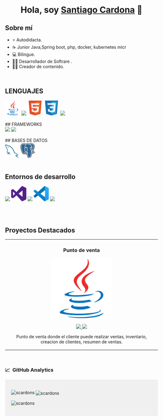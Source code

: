 <div align="center">
<h1 align="center">Hola, soy <a href="https://www.linkedin.com/in/santiago-cardona-1a27511a1/">Santiago Cardona</a> 👋</h1>
</div>
<!--<img src="https://blogger.googleusercontent.com/img/b/R29vZ2xl/AVvXsEiaSZkqosu7r5tyX6aB_zcmXkZtVZJE24gssX0E-jo3pVGx-Xr1JIZBRVAf8q5Jp2OqIoaUV4bQO7kkUgKJ9ga3UjGy7YszDjlCQy6JEKYDFKwzQl8Elgh59mdgUC1Ne9OUivdyOjYJU8h8rwjA5g7AQ_jB8aKvXJQpPjIDe1_PsD2wVbNlnPj4_EDOXRU/s16000/Banner%20para%20Linkedin%20Analista%20Sistemas%20Moderno%20Negro.gif"/>-->
    

 

## Sobre mí

- ⭐ Autodidacta. 
- ☕ Junior Java,Spring boot, php, docker, kubernetes micr
- 💻 Bilingue.
- 🧑‍🎓 Desarrollador de Softrare .
- 🧑‍🏫 Creador de contenido.
<br>

## LENGUAJES

<div>
    <img width='50px'src='https://raw.githubusercontent.com/devicons/devicon/1119b9f84c0290e0f0b38982099a2bd027a48bf1/icons/java/java-original.svg'>
    <img width='60px'src='https://upload.wikimedia.org/wikipedia/commons/2/27/PHP-logo.svg'>
    <img width='50px' src='https://raw.githubusercontent.com/devicons/devicon/1119b9f84c0290e0f0b38982099a2bd027a48bf1/icons/html5/html5-original.svg'>
    <img width='50px' src='https://raw.githubusercontent.com/devicons/devicon/1119b9f84c0290e0f0b38982099a2bd027a48bf1/icons/css3/css3-original.svg'>
    <img width='50px' src='https://upload.wikimedia.org/wikipedia/commons/9/99/Unofficial_JavaScript_logo_2.svg'>
</div>

<br/>
## FRAMEWORKS

<div>
    <img width='45px' src='https://upload.wikimedia.org/wikipedia/commons/7/79/Spring_Boot.svg'>
    <img width='45px' src='https://upload.wikimedia.org/wikipedia/commons/9/9a/Laravel.svg'>
      
</div>

<br/>
## BASES DE DATOS

<div>
    <img width='45px' src='https://raw.githubusercontent.com/devicons/devicon/1119b9f84c0290e0f0b38982099a2bd027a48bf1/icons/mysql/mysql-original.svg'>
    <img width='50px' src='https://raw.githubusercontent.com/devicons/devicon/1119b9f84c0290e0f0b38982099a2bd027a48bf1/icons/postgresql/postgresql-original.svg'>
      
</div>

<br/>

## Entornos de desarrollo

<div>
    <img width='45px' src='https://i.imgur.com/HTBvJLU.png'>
    <img width='50px' src='https://raw.githubusercontent.com/devicons/devicon/1119b9f84c0290e0f0b38982099a2bd027a48bf1/icons/visualstudio/visualstudio-plain.svg'>
    <img width='50px'src='https://blogger.googleusercontent.com/img/b/R29vZ2xl/AVvXsEjoN-q3XQxWfwYaWXNnotYly3DheMkQ_7w65ktNJK3GoBWzhyHKXWft2wzqCKkrqr7jXmIZ186e0e9aVS0t2CyTD7GfyGfsfxX7OQrmqoT4Bdm3WQP3_q-B72ZirTupHnLxW5UVN7wtZsLbfxZch4g4B1Y1HdVRc27vPrmDouENUgy4aBDGR3-x1R9iGkE/w200-h187/264-2648074_eclipse-png.png'>
    <img width='50px' src='https://raw.githubusercontent.com/devicons/devicon/1119b9f84c0290e0f0b38982099a2bd027a48bf1/icons/vscode/vscode-original.svg'>
    <img width='40px' src='https://upload.wikimedia.org/wikipedia/commons/thumb/9/98/Apache_NetBeans_Logo.svg/444px-Apache_NetBeans_Logo.svg.png'>    
</div>

<br/>
<br/>


<br/>

## Proyectos Destacados

<table>
<td width="50%">
<h3 align="center">Punto de venta</h3>
<div align="center">
<a href="https://github.com/dainercortes/challenge-one-foro-alura" target="_blank"><img src="https://raw.githubusercontent.com/devicons/devicon/1119b9f84c0290e0f0b38982099a2bd027a48bf1/icons/java/java-original.svg" height="200" width="auto" alt="Foro Alura"></a>
<p>
<a href="https://github.com/dainercortes/challenge-one-foro-alura" target="_blank">
<img src="https://img.shields.io/badge/Repositorio-blue?style=for-the-badge&logo=github&logoColor=white">
</a>
<a href="https://www.linkedin.com/posts/dainercortes_challengeoneforoalura5-oraclenexteducation-activity-7112600856079843328-lLVX?utm_source=share&utm_medium=member_desktop" target="_blank">
<img src="https://img.shields.io/badge/-Video-green?style=for-the-badge&color=blue">
</a>
</p>
<p>Punto de venta donde el cliente puede realizar ventas, inventario, creacion de clientes, resumen de ventas.</p>
</div>
                                                                                      
</td>

<!--
 
<td width="50%">
<h3 align="center">Reto Oracle y Alura Latam: </h3>
<div align="center">
<a href="https://github.com/dainercortes/challenge-one-alura-hotel-latam" target="_blank"><img src="https://camo.githubusercontent.com/a3f60d2144c4e4cc5f27d41a3d4802039c066b12b7da6aff08be66f49252632c/68747470733a2f2f692e696d6775722e636f6d2f4e5972556a41562e706e67" height="300" width="auto" alt="Hotel Alura"></a>
<p>
<a href="https://github.com/dainercortes/challenge-one-alura-hotel-latam" target="_blank">
<img src="https://img.shields.io/badge/Repositorio-blue?style=for-the-badge&logo=github&logoColor=white">
</a>
<a href="https://www.linkedin.com/posts/dainercortes_challengeonehotelaluralatam5-oraclenexteducation-activity-7105317499541299200-y9Ar?utm_source=share&utm_medium=member_desktop" target="_blank">
<img src="https://img.shields.io/badge/-Video-green?style=for-the-badge&color=blue">
</a>
</p>
<p>El Hotel Alura conocido por su espectaculares instalaciones y paquetes promocionales para Desarrolladores de Software implemento un sistema de escritorio con conexión a base de datos con el fin de llevar el control de las reservas hechas por sus clientes. El cual fue desarrollado en Java utilizando Maven para gestionar dependencias y Java Swing para diseñar las ventanas.</p>
</div>
                                                                                      
</td>  -->                                              
</table>                                                                                 
</div>
<br>

### 📈 &nbsp;GitHub Analytics


<div style="background-color: #f0f0f0; padding: 20px;">
    <p><img align="left" src="https://github-readme-stats.vercel.app/api/top-langs?username=scardons&show_icons=true&locale=en&layout=compact" alt="scardons" /></p>
    <p>&nbsp;<img align="center" src="https://github-readme-stats.vercel.app/api?username=scardons&show_icons=true&locale=en" alt="scardons" /></p>
    <p><img align="center" src="https://github-readme-streak-stats.herokuapp.com/?user=scardons&" alt="scardons" /></p>
</div>
